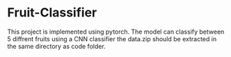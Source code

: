 # Fruit-Classifier

This project is implemented using pytorch. The model can classify between 5 diffrent fruits using a CNN classifier the data.zip should be extracted in the same directory as code folder.

